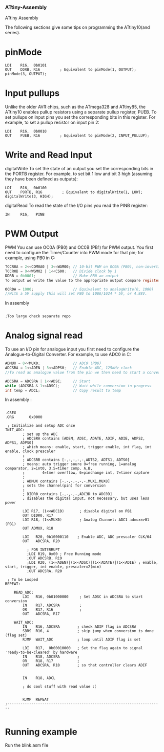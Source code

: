 ### ATtiny-Assembly
ATtiny Assembly

The following sections give some tips on programming the ATtiny10(and series).

# pinMode

```assembly
LDI    R16,  0b0101
OUT    DDRB, R16         ; Equivalent to pinMode(1, OUTPUT); pinMode(3, OUTPUT);
```

# Input pullups

Unlike the older AVR chips, such as the ATmega328 and ATtiny85, the ATtiny10 enables pullup resistors using a separate pullup register, PUEB. To set pullups on input pins you set the corresponding bits in this register. For example, to set a pullup resistor on input pin 2:

```assembly
LDI    R16,  0b0010
OUT    PUEB, R16         ; Equivalent to pinMode(2, INPUT_PULLUP);
``` 

# Write and Read Input

digitalWrite
To set the state of an output you set the corresponding bits in the PORTB register. For example, to set bit 1 low and bit 3 high (assuming they have been defined as outputs):

```assembly
LDI    R16,  0b0100
OUT    PORTB, R16         ; Equivalent to digitalWrite(1, LOW); digitalWrite(3, HIGH); 
```
  
digitalRead
To read the state of the I/O pins you read the PINB register:

```assembly
IN     R16,   PINB
```

# PWM Output

PWM 
You can use OC0A (PB0) and OC0B (PB1) for PWM output. You first need to configure the Timer/Counter into PWM mode for that pin; for example, using PB0 in C:

```c
TCCR0A = 2<<COM0A0 | 3<<WGM00; // 10-bit PWM on OC0A (PB0), non-inverting mode
TCCR0B = 0<<WGM02 | 1<<CS00;   // Divide clock by 1
DDRB = 0b0001;                 // Make PB0 an output
To output we write the value to the appropriate output compare register, OCR0A:

OCR0A = 1000;                  // Equivalent to analogWrite(0, 1000)
//With a 5V supply this will set PB0 to 1000/1024 * 5V, or 4.88V.
```

In assembly 
```assembly

;Too large check separate repo

```

# Analog signal read
To use an I/O pin for analogue input you first need to configure the Analogue-to-Digital Converter. For example, to use ADC0 in C:


```c
ADMUX = 0<<MUX0;               // ADC0 (PB0)
ADCSRA = 1<<ADEN | 3<<ADPS0;   // Enable ADC, 125kHz clock
//To read an analogue value from the pin we then need to start a conversion, and when the conversion is ready read the ADC register:

ADCSRA = ADCSRA | 1<<ADSC;     // Start
while (ADCSRA & 1<<ADSC);      // Wait while conversion in progress
int temp = ADCL;               // Copy result to temp
```

In assembly :
```assembly

.CSEG
.ORG       0x0000

 ; Initialize and setup ADC once
INIT_ADC:  
        ; set up the ADC
        ; ADCSRA contains [ADEN, ADSC, ADATE, ADIF, ADIE, ADPS2, ADPS1, ADPS0]
        ; which means: enable, start, trigger enable, int flag, int enable, clock prescaler
        ;
        ; ADCSRB contains [-,-,-,-,-,ADTS2, ADTS1, ADTS0]
        ; means: auto trigger soure 0=free running, 1=analog comparator, 2=int0, 3,5=timer comp. A,B,
        ;        4=tmer overflow, 6=pinchange int, 7=timer capture
        ;
        ; ADMUX contains [-,-,-,-,-,-,MUX1,MUX0]
        ; sets the channel(pin) for conversion
        ;
        ; DIDR0 contains [-,-,-,-,ADC3D to ADC0D]
        ; disables the digital input, not necessary, but uses less power

        LDI R17, (1<<ADC1D)       ; disable digital on PB1
        OUT DIDR0, R17
        LDI R18, (1<<MUX0)        ; Analog Channel: ADC1 admux=>01 (PB1)
        OUT ADMUX, R18
        
        LDI   R20, 0b10000110    ; Enable ADC, ADC prescaler CLK/64
        OUT   ADCSRA, R20
        
          ; FOR INTERRUPT
          ;LDI R19, 0x00 ; Free Running mode
          ;OUT ADCSRB, R19
          ;LDI R20, (1<<ADEN)|(1<<ADSC)|(1<<ADATE)|(1<<ADIE) ; enable, start, trigger, int enable, prescaler=2(min)
          ;OUT ADCSRA, R20

 ; To be Looped
REPEAT:

    READ_ADC:
        LDI   R16, 0b01000000     ; Set ADSC in ADCSRA to start conversion 
        IN    R17, ADCSRA         ;
        OR    R17, R16            ; 
        OUT   ADCSRA, R17
        
    WAIT_ADC:
        IN    R16, ADCSRA        ; check ADIF flag in ADCSRA
        SBRS  R16, 4             ; skip jump when conversion is done (flag set)
        RJMP  WAIT_ADC           ; loop until ADIF flag is set
        
        LDI   R17,  0b00010000   ; Set the flag again to signal 'ready-to-be-cleared' by hardware
        IN    R18, ADCSRA        ;
        OR    R18, R17           ;
        OUT   ADCSRA, R18        ; so that controller clears ADIF
      

        IN    R18, ADCL 

        ; do cool stuff with read value :)


        RJMP  REPEAT
;-----------------------------------------------------------------------


```

# Running example

Run the blink.asm file